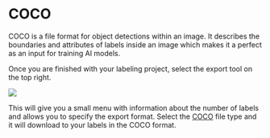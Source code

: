 # COCO

COCO is a file format for object detections within an image. It describes the boundaries and attributes of labels inside an image which makes it a perfect as an input for training AI models.

Once you are finished with your labeling project, select the export tool on the top right.

![](https://lh3.googleusercontent.com/3K_EKiUpd9e5fYxeGI078TwYKKu8QkWgj1we1kjTZLYofRfGeP-vQl7nyBdVfivbw_tL6hmFsFdc84MKDjN3s8wT2enHFHUqvZ9U1mdRQarK5qMhH9Bj9y-X_qdS4gJapFcb0zmv)

This will give you a small menu with information about the number of labels and allows you to specify the export format. Select the [COCO](https://cocodataset.org/#home) file type and it will download to your labels in the COCO format.

